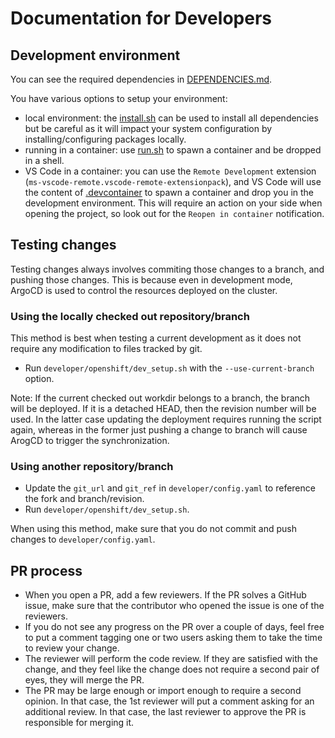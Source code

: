 # Documentation for Developers

## Development environment

You can see the required dependencies in [DEPENDENCIES.md](../../DEPENDENCIES.md).

You have various options to setup your environment:
* local environment: the [install.sh](../images/devenv/install.sh) can be used to
install all dependencies but be careful as it will impact your system configuration by
installing/configuring packages locally.
* running in a container: use [run.sh](../images/devenv/run.sh) to spawn a container
and be dropped in a shell.
* VS Code in a container: you can use the `Remote Development` extension
(`ms-vscode-remote.vscode-remote-extensionpack`), and VS Code will use the content of
[.devcontainer](../../.devcontainer) to spawn a container and drop you in the development
environment. This will require an action on your side when opening the project, so look
out for the `Reopen in container` notification.

## Testing changes

Testing changes always involves commiting those changes to a branch, and pushing those changes.
This is because even in development mode, ArgoCD is used to control the resources deployed on the cluster.

### Using the locally checked out repository/branch
This method is best when testing a current development as it does not require any modification to files tracked by git.

* Run `developer/openshift/dev_setup.sh` with the `--use-current-branch` option.

Note: If the current checked out workdir belongs to a branch, the branch will be deployed.
If it is a detached HEAD, then the revision number will be used.
In the latter case updating the deployment requires running the script again, whereas in the former just pushing a change to branch will cause ArogCD to trigger the synchronization.

### Using another repository/branch

* Update the `git_url` and `git_ref` in `developer/config.yaml` to reference the fork and branch/revision.
* Run `developer/openshift/dev_setup.sh`.

When using this method, make sure that you do not commit and push changes to `developer/config.yaml`.

## PR process

* When you open a PR, add a few reviewers. If the PR solves a GitHub issue, make sure
  that the contributor who opened the issue is one of the reviewers.
* If you do not see any progress on the PR over a couple of days, feel free to put a
  comment tagging one or two users asking them to take the time to review your change.
* The reviewer will perform the code review. If they are satisfied with the change, and
  they feel like the change does not require a second pair of eyes, they will merge the
  PR.
* The PR may be large enough or import enough to require a second opinion. In that case,
  the 1st reviewer will put a comment asking for an additional review. In that case, the
  last reviewer to approve the PR is responsible for merging it.
